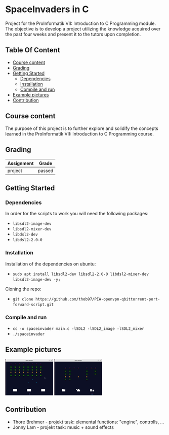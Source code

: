 # SpaceInvaders in C

Project for the ProInformatik VII: Introduction to C Programming module. The objective is to develop a project utilizing the knowledge acquired over the past four weeks and present it to the tutors upon completion.

## Table Of Content

- [Course content](#course-content)
- [Grading](#grading)
- [Getting Started](#getting-started)
  - [Dependencies](#dependencies)
  - [Installation](#installation)
  - [Compile and run](#compile-and-run)
- [Example pictures](#example-pictures)
- [Contribution](#contribution)


## Course content

The purpose of this project is to further explore and solidify the concepts learned in the ProInformatik VII: Introduction to C Programming course.


## Grading

| Assignment  | Grade |
| ------------- | ------------- |
| project  | passed  |

## Getting Started 
### Dependencies

In order for the scripts to work you will need the following packages:
 * `libsdl2-image-dev`
 * `libsdl2-mixer-dev`
 * `libdsl2-dev`
 * `libdsl2-2.0-0`

 ### Installation

Installation of the dependencies on ubuntu:
 - `sudo apt install libsdl2-dev libsdl2-2.0-0 libdsl2-mixer-dev libsdl2-image-dev -y;`

Cloning the repo:
 - `git clone https://github.com/thob97/PIA-openvpn-qbittorrent-port-forward-script.git`

 ### Compile and run
 - `cc -o spaceinvader main.c -lSDL2 -lSDL2_image -lSDL2_mixer`
 - `./spaceinvader`

## Example pictures
<p float="left">
    <img src="./example_pictures/pic1.png"  width="30%" height="30%">
    <img src="./example_pictures/pic2.png"  width="30%" height="30%">
</p>


## Contribution

* Thore Brehmer - projekt task: elemental functions: "engine", controlls, ...
* Jonny Lam - projekt task: music + sound effects
